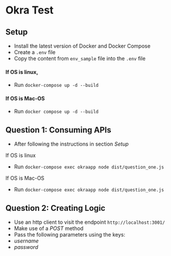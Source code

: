 # Okra Test

## Setup
- Install the latest version of Docker and Docker Compose
- Create  a `.env` file
- Copy the content from `env_sample` file into the `.env` file
#### If OS is linux, 
- Run `docker-compose up -d --build `

#### If OS is Mac-OS
- Run `docker compose up -d --build`

## Question 1: Consuming APIs

- After following the instructions in section *Setup*

If OS is linux
- Run `docker-compose exec okraapp node dist/question_one.js`

If OS is Mac-OS
- Run `docker-compose exec okraapp node dist/question_one.js`


## Question 2: Creating Logic
- Use an http client to visit the endpoint `http://localhost:3001/`
- Make use of a *POST* method
- Pass the following parameters using the keys:
- *username*
- *password*